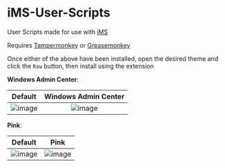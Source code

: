 # iMS-User-Scripts
User Scripts made for use with [iMS](https://imssystems.tech)

Requires [Tampermonkey](https://www.tampermonkey.net) or [Greasemonkey](https://www.greasespot.net)

Once either of the above have been installed, open the desired theme and click the `Raw` button, then install using the extension

**Windows Admin Center**:

Default                    |  **Windows Admin Center**
:-------------------------:|:-------------------------:
![image](https://user-images.githubusercontent.com/46079004/171373951-5663596b-288b-467f-9c71-5f5f4a5d1b4a.png)  |  ![image](https://user-images.githubusercontent.com/46079004/171373046-3cb55f6f-20e9-444a-ab52-931467a3b17a.png)


**Pink**: 

Default                    |  **Pink**
:-------------------------:|:-------------------------:
![image](https://user-images.githubusercontent.com/46079004/171373951-5663596b-288b-467f-9c71-5f5f4a5d1b4a.png)  |  ![image](https://user-images.githubusercontent.com/46079004/171374611-f95c33a3-a33e-4e3d-95a4-3650057736a7.png)

